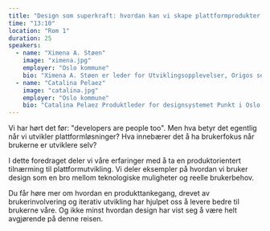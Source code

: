 ```yaml
---
title: "Design som superkraft: hvordan kan vi skape plattformprodukter folk elsker å bruke"
time: "13:10"
location: "Rom 1"
duration: 25
speakers:
  - name: "Ximena A. Støen"
    image: "ximena.jpg"
    employer: "Oslo kommune"
    bio: "Ximena A. Støen er leder for Utviklingsopplevelser, Origos selvbetjente utviklingsplattform."
  - name: "Catalina Pelaez"
    image: "catalina.jpg"
    employer: "Oslo kommune"
    bio: "Catalina Pelaez Produktleder for designsystemet Punkt i Oslo kommune."
---
```


Vi har hørt det før: "developers are people too". Men hva betyr det egentlig når vi utvikler plattformløsninger? Hva innebærer det å ha brukerfokus når brukerne er utviklere selv?

I dette foredraget deler vi våre erfaringer med å ta en produktorientert tilnærming til plattformutvikling. Vi deler eksempler på hvordan vi bruker design som en bro mellom teknologiske muligheter og reelle brukerbehov.

Du får høre mer om hvordan en produkttankegang, drevet av brukerinvolvering og iterativ utvikling har hjulpet oss å levere bedre til brukerne våre. Og ikke minst hvordan design har vist seg å være helt avgjørende på denne reisen.
